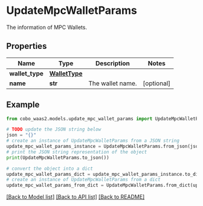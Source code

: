 # UpdateMpcWalletParams

The information of MPC Wallets.

## Properties

Name | Type | Description | Notes
------------ | ------------- | ------------- | -------------
**wallet_type** | [**WalletType**](WalletType.md) |  | 
**name** | **str** | The wallet name. | [optional] 

## Example

```python
from cobo_waas2.models.update_mpc_wallet_params import UpdateMpcWalletParams

# TODO update the JSON string below
json = "{}"
# create an instance of UpdateMpcWalletParams from a JSON string
update_mpc_wallet_params_instance = UpdateMpcWalletParams.from_json(json)
# print the JSON string representation of the object
print(UpdateMpcWalletParams.to_json())

# convert the object into a dict
update_mpc_wallet_params_dict = update_mpc_wallet_params_instance.to_dict()
# create an instance of UpdateMpcWalletParams from a dict
update_mpc_wallet_params_from_dict = UpdateMpcWalletParams.from_dict(update_mpc_wallet_params_dict)
```
[[Back to Model list]](../README.md#documentation-for-models) [[Back to API list]](../README.md#documentation-for-api-endpoints) [[Back to README]](../README.md)


